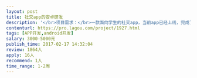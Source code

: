 ```yaml
---                
layout: post       
title: 社交app的安卓研发           
description: '</br>项目需求：</br>一款面向学生的社交app，当前app已经上线，完成了从无到有的过程，由于安卓研发离职，当前需要安卓工程师可以继续版本的迭代。</br>功能为：组织社团活动：创建群组、加入群组、发现群组。页面不会太多，已有API，UI也已经完成，只需写好页面，联调，打包测试即可。</br>'     
contenturl: https://pro.lagou.com/project/1927.html      
tags: [APP开发,android开发]            
salary: 3000-5000元          
publish_time: 2017-02-17 14:32:04         
review: 1864人                   
apply: 16人                   
recommend: 1人                   
time_range: 1-2周              
---                 
```

